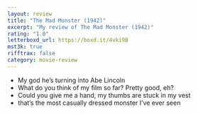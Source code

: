 ```yaml
---
layout: review
title: "The Mad Monster (1942)"
excerpt: "My review of The Mad Monster (1942)"
rating: "1.0"
letterboxd_url: https://boxd.it/4vki9B
mst3k: true
rifftrax: false
category: movie-review
---
```


- My god he’s turning into Abe Lincoln
- What do you think of my film so far? Pretty good, eh?
- Could you give me a hand, my thumbs are stuck in my vest
- that’s the most casually dressed monster I’ve ever seen
